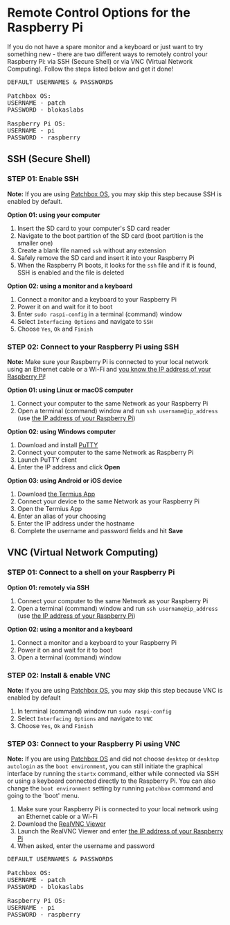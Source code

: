 # Remote Control Options for the Raspberry Pi

If you do not have a spare monitor and a keyboard or just want to try something new - there are two different ways to remotely control your Raspberry Pi: via SSH (Secure Shell) or via VNC (Virtual Network Computing). Follow the steps listed below and get it done!

<pre>
DEFAULT USERNAMES & PASSWORDS

Patchbox OS: 
USERNAME - patch
PASSWORD - blokaslabs

Raspberry Pi OS: 
USERNAME - pi
PASSWORD - raspberry
</pre>

## SSH (Secure Shell)

### STEP 01: Enable SSH

**Note:** If you are using <a href="https://blokas.io/patchbox-os/" target="_blank">Patchbox OS</a>, you may skip this step because SSH is enabled by default.

**Option 01: using your computer**

1. Insert the SD card to your computer's SD card reader
2. Navigate to the boot partition of the SD card (boot partition is the smaller one)
3. Create a blank file named `ssh` without any extension
4. Safely remove the SD card and insert it into your Raspberry Pi
5. When the Raspberry Pi boots, it looks for the `ssh` file and if it is found, SSH is enabled and the file is deleted

**Option 02: using a monitor and a keyboard**

1. Connect a monitor and a keyboard to your Raspberry Pi
2. Power it on and wait for it to boot
3. Enter `sudo raspi-config` in a terminal (command) window
4. Select `Interfacing Options` and navigate to `SSH`
5. Choose `Yes`, `Ok` and `Finish`

### STEP 02: Connect to your Raspberry Pi using SSH

**Note:** Make sure your Raspberry Pi is connected to your local network using an Ethernet cable or a Wi-Fi and [you know the IP address of your Raspberry Pi](FindTheIP.md)!
  
**Option 01: using Linux or macOS computer**

1. Connect your computer to the same Network as your Raspberry Pi
2. Open a terminal (command) window and run `ssh username@ip_address` (use [the IP address of your Raspberry Pi](FindTheIP.md))


**Option 02: using Windows computer**

1. Download and install <a href="https://www.chiark.greenend.org.uk/~sgtatham/putty/latest.html" target="_blank">PuTTY</a>
2. Connect your computer to the same Network as Raspberry Pi
3. Launch PuTTY client
4. Enter the IP address and click **Open**


**Option 03: using Android or iOS device**

1. Download <a href="http://www.termius.com/" target="_blank">the Termius App</a> 
2. Connect your device to the same Network as your Raspberry Pi
3. Open the Termius App
4. Enter an alias of your choosing
5. Enter the IP address under the hostname
6. Complete the username and password fields and hit **Save**

## VNC (Virtual Network Computing)

### STEP 01: Connect to a shell on your Raspberry Pi

**Option 01: remotely via SSH**

1. Connect your computer to the same Network as your Raspberry Pi
2. Open a terminal (command) window and run `ssh username@ip_address` (use [the IP address of your Raspberry Pi](FindTheIP.md))

**Option 02: using a monitor and a keyboard**

1. Connect a monitor and a keyboard to your Raspberry Pi
2. Power it on and wait for it to boot
3. Open a terminal (command) window


### STEP 02: Install & enable VNC 

**Note:** If you are using <a href="https://blokas.io/patchbox-os/" target="_blank">Patchbox OS</a>, you may skip this step because VNC is enabled by default

1. In terminal (command) window run `sudo raspi-config`
2. Select `Interfacing Options` and navigate to `VNC`
3. Choose `Yes`, `Ok` and `Finish`


### STEP 03: Connect to your Raspberry Pi using VNC

**Note:** If you are using <a href="https://blokas.io/patchbox-os/" target="_blank">Patchbox OS</a> and did not choose `desktop` or `desktop autologin` as the `boot environment`, you can still initiate the graphical interface by running the `startx` command, either while connected via SSH or using a keyboard connected directly to the Raspberry Pi. You can also change the `boot environment` setting by running `patchbox` command and going to the 'boot' menu.

1. Make sure your Raspberry Pi is connected to your local network using an Ethernet cable or a Wi-Fi
2. Download the <a href="https://www.realvnc.com/en/connect/download/viewer/" target="_blank">RealVNC Viewer</a>
3. Launch the RealVNC Viewer and enter [the IP address of your Raspberry Pi](FindTheIP.md)
4. When asked, enter the username and password

<pre>
DEFAULT USERNAMES & PASSWORDS

Patchbox OS: 
USERNAME - patch
PASSWORD - blokaslabs

Raspberry Pi OS: 
USERNAME - pi
PASSWORD - raspberry
</pre>

